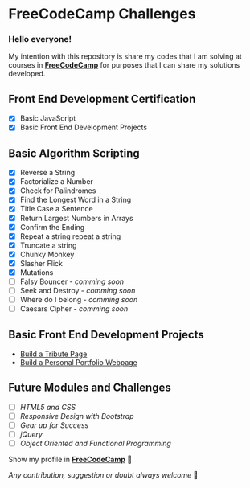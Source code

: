 # FreeCodeCamp Challenges
### Hello everyone!
My intention with this repository is share my codes that I am solving at courses in [**FreeCodeCamp**](https://www.freecodecamp.com/) for purposes that I can share my solutions developed.

## Front End Development Certification
  * [x] Basic JavaScript
  * [x] Basic Front End Development Projects

## Basic Algorithm Scripting
* [x] Reverse a String
* [x] Factorialize a Number
* [x] Check for Palindromes
* [x] Find the Longest Word in a String
* [x] Title Case a Sentence
* [x] Return Largest Numbers in Arrays
* [x] Confirm the Ending
* [x] Repeat a string repeat a string
* [x] Truncate a string
* [x] Chunky Monkey
* [x] Slasher Flick
* [x] Mutations
* [ ] Falsy Bouncer - _comming soon_
* [ ] Seek and Destroy - _comming soon_
* [ ] Where do I belong - _comming soon_
* [ ] Caesars Cipher - _comming soon_

## Basic Front End Development Projects
  * [Build a Tribute Page](http://codepen.io/wgoulaart/full/reqdrx/)
  * [Build a Personal Portfolio Webpage](https://codepen.io/wgoulaart/full/bpmMgG/)

## Future Modules and Challenges
  * [ ] _HTML5 and CSS_
  * [ ] _Responsive Design with Bootstrap_
  * [ ] _Gear up for Success_
  * [ ] _jQuery_
  * [ ] _Object Oriented and Functional Programming_

Show my profile in [__FreeCodeCamp__](https://www.freecodecamp.com/wgoulart) :triangular_flag_on_post:

*Any contribution, suggestion or doubt  always welcome* :punch:
